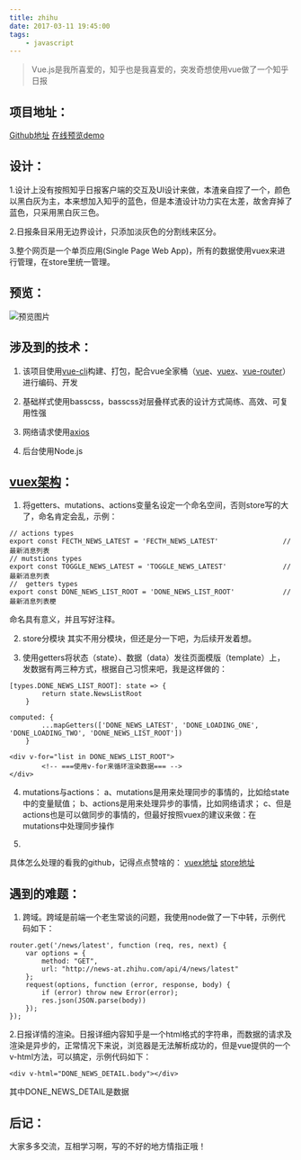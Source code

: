 ```yaml
---
title: zhihu
date: 2017-03-11 19:45:00
tags: 
    - javascript
---
```

> Vue.js是我所喜爱的，知乎也是我喜爱的，突发奇想使用vue做了一个知乎日报


## 项目地址：
[Github地址](https://github.com/pomelo-chuan/Zhihu-Daily-Vue.js)
[在线预览demo](http://lovestreet.leanapp.cn/zhihu/#/)

## 设计：
1.设计上没有按照知乎日报客户端的交互及UI设计来做，本渣亲自捏了一个，颜色以黑白灰为主，本来想加入知乎的蓝色，但是本渣设计功力实在太差，故舍弃掉了蓝色，只采用黑白灰三色。

2.日报条目采用无边界设计，只添加淡灰色的分割线来区分。

3.整个网页是一个单页应用(Single Page Web App)，所有的数据使用vuex来进行管理，在store里统一管理。

## 预览：
![预览图片](http://upload-images.jianshu.io/upload_images/3261015-36f5995eca60c77c.jpg?imageMogr2/auto-orient/strip%7CimageView2/2/w/1240)


## 涉及到的技术：
1. 该项目使用[vue-cli](https://github.com/vuejs/vue-cli)构建、打包，配合vue全家桶（[vue](https://github.com/vuejs/vue)、[vuex](https://github.com/vuejs/vuex)、[vue-router](https://github.com/vuejs/vue-router)）进行编码、开发

2. 基础样式使用basscss，basscss对层叠样式表的设计方式简练、高效、可复用性强

3. 网络请求使用[axios](https://github.com/mzabriskie/axios)

4. 后台使用Node.js

## [vuex架构](https://github.com/pomelo-chuan/Zhihu-Daily-Vue.js/blob/master/src/vuex/modules/zhihudata.js)：
1. 将getters、mutations、actions变量名设定一个命名空间，否则store写的大了，命名肯定会乱，示例：
```
// actions types
export const FECTH_NEWS_LATEST = 'FECTH_NEWS_LATEST'                // 最新消息列表
// mutstions types
export const TOGGLE_NEWS_LATEST = 'TOGGLE_NEWS_LATEST'              // 最新消息列表
//  getters types
export const DONE_NEWS_LIST_ROOT = 'DONE_NEWS_LIST_ROOT'            // 最新消息列表梗
```
命名具有意义，并且写好注释。

2. store分模块
其实不用分模块，但还是分一下吧，为后续开发着想。

3. 使用getters将状态（state）、数据（data）发往页面模版（template）上，发数据有两三种方式，根据自己习惯来吧，我是这样做的：
```
[types.DONE_NEWS_LIST_ROOT]: state => {
        return state.NewsListRoot
    }
```
```
computed: {
		...mapGetters(['DONE_NEWS_LATEST', 'DONE_LOADING_ONE', 'DONE_LOADING_TWO', 'DONE_NEWS_LIST_ROOT'])
	}
```
```
<div v-for="list in DONE_NEWS_LIST_ROOT">
		<!-- ===使用v-for来循环渲染数据=== -->
</div>
```
4. mutations与actions：
a、mutations是用来处理同步的事情的，比如给state中的变量赋值；
b、actions是用来处理异步的事情，比如网络请求；
c、但是actions也是可以做同步的事情的，但最好按照vuex的建议来做：在mutations中处理同步操作

5. 
具体怎么处理的看我的github，记得点点赞啥的：
[vuex地址](https://github.com/pomelo-chuan/Zhihu-Daily-Vue.js/tree/master/src/vuex)
[store地址](https://github.com/pomelo-chuan/Zhihu-Daily-Vue.js/blob/master/src/vuex/modules/zhihudata.js)


## 遇到的难题：
1. 跨域。跨域是前端一个老生常谈的问题，我使用node做了一下中转，示例代码如下：
```
router.get('/news/latest', function (req, res, next) {
    var options = {
        method: "GET",
        url: "http://news-at.zhihu.com/api/4/news/latest"
    };
    request(options, function (error, response, body) {
        if (error) throw new Error(error);
        res.json(JSON.parse(body))
    });
});
```

2.日报详情的渲染。日报详细内容知乎是一个html格式的字符串，而数据的请求及渲染是异步的，正常情况下来说，浏览器是无法解析成功的，但是vue提供的一个v-html方法，可以搞定，示例代码如下：
```
<div v-html="DONE_NEWS_DETAIL.body"></div>
```
其中DONE_NEWS_DETAIL是数据

## 后记：
大家多多交流，互相学习啊，写的不好的地方情指正哦！